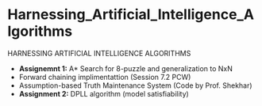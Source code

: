 # Harnessing_Artificial_Intelligence_Algorithms
HARNESSING ARTIFICIAL INTELLIGENCE ALGORITHMS

- **Assignemnt 1:** A* Search for 8-puzzle and generalization to NxN
- Forward chaining implimentattion (Session 7.2 PCW)
- Assumption-based Truth Maintenance System (Code by Prof. Shekhar)
- **Assignment 2:** DPLL algorithm (model satisfiability)

